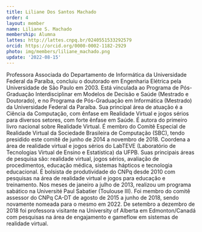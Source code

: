 ```yaml
---
title: Liliane Dos Santos Machado
order: 4
layout: member
name: Liliane S. Machado
membership: Alumna
lattes: http://lattes.cnpq.br/0240551533292579
orcid: https://orcid.org/0000-0002-1182-2929
photo: img/members/liliane_machado.png
update: '2022-08-15'
---
```


Professora Associada do Departamento de Informática da Universidade Federal da Paraíba, concluiu o doutorado em Engenharia Elétrica pela Universidade de São Paulo em 2003. Está vinculada ao Programa de Pós-Graduação Interdisciplinar em Modelos de Decisão e Saúde (Mestrado e Doutorado), e no Programa de Pós-Graduação em Informática (Mestrado) da Universidade Federal da Paraíba. Sua principal área de atuação é a Ciência da Computação, com ênfase em Realidade Virtual e jogos sérios para diversos setores, com forte ênfase em Saúde. É autora do primeiro livro nacional sobre Realidade Virtual. É membro do Comitê Especial de Realidade Virtual da Sociedade Brasileira de Computação (SBC), tendo presidido este comitê de junho de 2014 a novembro de 2018. Coordena a área de realidade virtual e jogos sérios do LabTEVE (Laboratório de Tecnologias Virtual de Ensino e Estatística) da UFPB. Suas principais áreas de pesquisa são: realidade virtual, jogos sérios, avaliação de procedimentos, educação médica, sistemas hápticos e tecnologia educacional. É bolsista de produtividade do CNPq desde 2010 com pesquisas na área de realidade virtual e jogos para educação e treinamento. Nos meses de janeiro a julho de 2013, realizou um programa sabático na Université Paul Sabatier (Toulouse III). Foi membro do comitê assessor do CNPq CA-DT de agosto de 2015 a junho de 2018, sendo novamente nomeada para o mesmo em 2022. De setembro a dezembro de 2018 foi professora visitante na University of Alberta em Edmonton/Canadá com pesquisas na área de engajamento e gameflow em sistemas de realidade virtual. 
